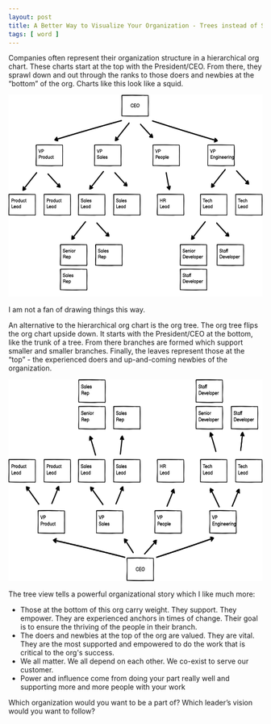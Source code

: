 ```yaml
---
layout: post
title: A Better Way to Visualize Your Organization - Trees instead of Squids
tags: [ word ]
---
```


Companies often represent their organization structure in a hierarchical org chart. These charts start at the top with the President/CEO. From there, they sprawl down and out through the ranks to those doers and newbies at the “bottom” of the org. Charts like this look like a squid. 

<img src="/img/org-chart.png" alt="hierarchical org chart with ceo at the top and reports shown below" class="inline" height="400" />

I am not a fan of drawing things this way. 

An alternative to the hierarchical org chart is the org tree. The org tree flips the org chart upside down. It starts with the President/CEO at the bottom, like the trunk of a tree. From there branches are formed which support smaller and smaller branches. Finally, the leaves represent those at the “top” -  the experienced doers and up-and-coming newbies of the organization. 

<img src="/img/org-tree.png" alt="org tree with ceo at the bottom and reports shown above" class="inline" height="400" />

The tree view tells a powerful organizational story which I like much more:

* Those at the bottom of this org carry weight. They support. They empower. They are experienced anchors in times of change. Their goal is to ensure the thriving of the people in their branch. 
* The doers and newbies at the top of the org are valued. They are vital. They are the most supported and empowered to do the work that is critical to the org's success. 
* We all matter. We all depend on each other. We co-exist to serve our customer. 
* Power and influence come from doing your part really well and supporting more and more people with your work

Which organization would you want to be a part of? Which leader’s vision would you want to follow? 

